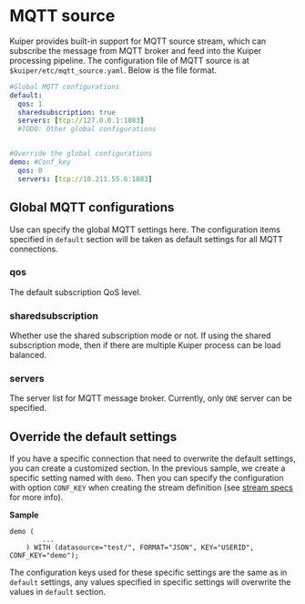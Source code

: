 # MQTT source 

Kuiper provides built-in support for MQTT source stream, which can subscribe the message from MQTT broker and feed into the Kuiper processing pipeline.  The configuration file of MQTT source is at ``$kuiper/etc/mqtt_source.yaml``. Below is the file format.

```yaml
#Global MQTT configurations
default:
  qos: 1
  sharedsubscription: true
  servers: [tcp://127.0.0.1:1883]
  #TODO: Other global configurations


#Override the global configurations
demo: #Conf_key
  qos: 0
  servers: [tcp://10.211.55.6:1883]
```

## Global MQTT configurations

Use can specify the global MQTT settings here. The configuration items specified in ``default`` section will be taken as default settings for all MQTT connections. 

### qos

The default subscription QoS level.

### sharedsubscription

Whether use the shared subscription mode or not. If using the shared subscription mode, then if there are multiple Kuiper process can be load balanced.

### servers

The server list for MQTT message broker. Currently, only ``ONE`` server can be specified.

## Override the default settings

If you have a specific connection that need to overwrite the default settings, you can create a customized section. In the previous sample, we create a specific setting named with ``demo``.  Then you can specify the configuration with option ``CONF_KEY`` when creating the stream definition (see [stream specs](../../sqls/streams.md) for more info).

**Sample**

```
demo (
		...
	) WITH (datasource="test/", FORMAT="JSON", KEY="USERID", CONF_KEY="demo");
```

The configuration keys used for these specific settings are the same as in ``default`` settings, any values specified in specific settings will overwrite the values in ``default`` section.

